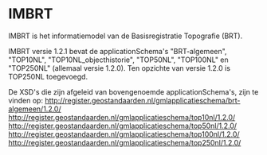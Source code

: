 # IMBRT
IMBRT is het informatiemodel van de Basisregistratie Topografie (BRT). 

IMBRT versie 1.2.1 bevat de applicationSchema's "BRT-algemeen", "TOP10NL", "TOP10NL_objecthistorie", "TOP50NL", "TOP100NL" en "TOP250NL" (allemaal versie 1.2.0).
Ten opzichte van versie 1.2.0 is TOP250NL toegevoegd.

De XSD's die zijn afgeleid van bovengenoemde applicationSchema's, zijn te vinden op: 
http://register.geostandaarden.nl/gmlapplicatieschema/brt-algemeen/1.2.0/ 
http://register.geostandaarden.nl/gmlapplicatieschema/top10nl/1.2.0/ 
http://register.geostandaarden.nl/gmlapplicatieschema/top50nl/1.2.0/ 
http://register.geostandaarden.nl/gmlapplicatieschema/top100nl/1.2.0/ 
http://register.geostandaarden.nl/gmlapplicatieschema/top250nl/1.2.0/ 